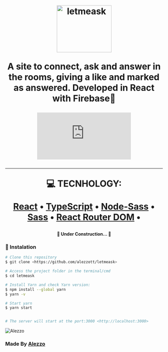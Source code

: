 <h1 align="center">
    <p href="https://letmeask-3b91a.web.app/">
        <img src="https://letmeask-3b91a.web.app/static/media/logo.a88331cb.svg" height="150" width="175" alt="letmeask">
    </a>
</p>
<p align="center">A site to connect, ask and answer in the rooms, giving a like and marked as answered. Developed in React with Firebase🚀</p>

<div align="center">


[![Only 32 Kb](https://badge-size.herokuapp.com/Naereen/StrapDown.js/master/strapdown.min.js)](https://github.com/alezzott/letmeask)

</div>

-------------------

:computer: TECNHOLOGY:

<p align="center">
 <a href="https://reactjs.org/">React</a> •
 <a href="https://www.typescriptlang.org/docs/">TypeScript</a> • 
 <a href="https://www.npmjs.com/package/node-sass">Node-Sass</a> • 
 <a href="https://sass-lang.com/">Sass</a> • 
 <a href="https://reactrouter.com/web/guides/quick-start">React Router DOM</a> • 
</p>

<h4 align="center"> 
	🚧  Under Construction...  🚧
</h4>

### 🎲 Instalation

```bash
# Clone this repository
$ git clone <https://github.com/alezzott/letmeask>

# Access the project folder in the terminal/cmd
$ cd letmeask

# Install Yarn and check Yarn version:
$ npm install --global yarn
$ yarn -v

# Start yarn
$ yarn start


# The server will start at the port:3000 <http://localhost:3000>
```

![Alezzo](https://raw.githubusercontent.com/alezzott/letmeask/main/src/assets/images/banner.png)

<h3>Made By <a href="https://github.com/alezzott/">Alezzo<a/>
<h1>





